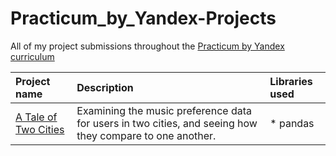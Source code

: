 # Practicum_by_Yandex-Projects
All of my project submissions throughout the [Practicum by Yandex curriculum](https://practicum.yandex.com/data-scientist)

| Project name | Description | Libraries used |
| :---------------------- | :---------------------- | :---------------------- |
| [A Tale of Two Cities](https://github.com/lukehdez95/Practicum-Projects/tree/main/01-Basic_Python) | Examining the music preference data for users in two cities, and seeing how they compare to one another. | * pandas
